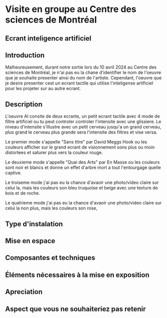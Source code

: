# Visite en groupe au Centre des sciences de Montréal

## Ecrant inteligence artificiel

## Introduction
Malheureusement, durant notre sortie lors du 10 avril 2024 au Centre des sciences de Montréal, je n'ai pas eu la chane d'identifier le nom de l'oeuvre que je souhaite presenter ainsi du nom de l'artiste. Cependant, l'oeuvre que je desire presenter cest un ecrant tactile qui utilise l'inteligense artificiel pour les projeter sur au autre ecrant. 

## Description
L'oeuvre AI consite de deux ecrants, un petit ecrant tactile avec 4 mode de filtre artificiel ou tu peut controler controler l'intensite avec une glissiere. Le niveau d'intensite s'illustre avec un petit cerveau jusqu'a un grand cerveau, plus grand le cerveau plus grande sera l'intensite des filtres et vise versa.

Le premier mode s'appelle "Sans titre" par David Meggs Hook ou les couleurs afficher sur le grand ecrant de visionnement sons plus ou moin distortees et saturer plus vers la couleur rouge.

Le deuxieme mode s'appelle "Quai des Arts" par En Masse ou les couleurs sont noir et blancs et donne un effet d'arbre mort a tout l'entourgage quelle captive.

Le troiseme mode j'ai pas eu la chance d'avaoir une photo/video claire sur celui la, mais les couleurs son bleu truquoise et beige avec une texture de bois et de roche.

Le quatrieme mode  j'ai pas eu la chance d'avaoir une photo/video claire sur celui la non plus, mais les couleurs son rose,

## Type d'instalation


## Mise en espace


## Composantes et techniques


## Éléments nécessaires à la mise en exposition


## Apreciation


## Aspect que vous ne souhaiteriez pas retenir
